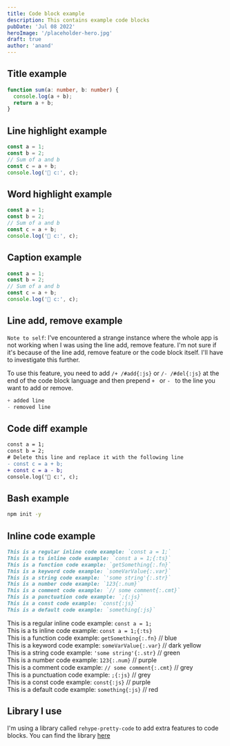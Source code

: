 ```yaml
---
title: Code block example
description: This contains example code blocks
pubDate: 'Jul 08 2022'
heroImage: '/placeholder-hero.jpg'
draft: true
author: 'anand'
---
```


## Title example

```ts title="📄 calcs/add.ts" showLineNumbers
function sum(a: number, b: number) {
  console.log(a + b);
  return a + b;
}
```

## Line highlight example

```ts {1-2,4} showLineNumbers
const a = 1;
const b = 2;
// Sum of a and b
const c = a + b;
console.log('🚀 c:', c);
```

## Word highlight example

```ts showLineNumbers /a + b/ /a = 1/ /b = 2/
const a = 1;
const b = 2;
// Sum of a and b
const c = a + b;
console.log('🚀 c:', c);
```

## Caption example

```ts caption="💡 The above code is a simple example of a sum" showLineNumbers
const a = 1;
const b = 2;
// Sum of a and b
const c = a + b;
console.log('🚀 c:', c);
```

## Line add, remove example

`Note to self`: I've encountered a strange instance where the whole app is not working when I was using the line add, remove feature. I'm not sure if it's because of the line add, remove feature or the code block itself. I'll have to investigate this further.

To use this feature, you need to add `/+ /#add{:js}` or `/- /#del{:js}` at the end of the code block language and then prepend `+ ` or `- ` to the line you want to add or remove.

```ts showLineNumbers /+ /#add /- /#del
+ added line
- removed line
```

## Code diff example

```diff
const a = 1;
const b = 2;
# Delete this line and replace it with the following line
- const c = a + b;
+ const c = a - b;
console.log('🚀 c:', c);
```

## Bash example

```sh
npm init -y
```

## Inline code example

```md caption="The above code will be rendered as the following" showLineNumbers
This is a regular inline code example: `const a = 1;`
This is a ts inline code example: `const a = 1;{:ts}`
This is a function code example: `getSomething{:.fn}`
This is a keyword code example: `someVarValue{:.var}`
This is a string code example: `'some string'{:.str}`
This is a number code example: `123{:.num}`
This is a comment code example: `// some comment{:.cmt}`
This is a punctuation code example: `;{:js}`
This is a const code example: `const{:js}`
This is a default code example: `something{:js}`
```

This is a regular inline code example: `const a = 1;` <br />
This is a ts inline code example: `const a = 1;{:ts}` <br />
This is a function code example: `getSomething{:.fn}` // blue <br />
This is a keyword code example: `someVarValue{:.var}` // dark yellow <br />
This is a string code example: `'some string'{:.str}` // green <br />
This is a number code example: `123{:.num}` // purple <br />
This is a comment code example: `// some comment{:.cmt}` // grey <br />
This is a punctuation code example: `;{:js}` // grey <br />
This is a const code example: `const{:js}` // purple <br />
This is a default code example: `something{:js}` // red <br />

## Library I use

I'm using a library called `rehype-pretty-code` to add extra features to code blocks. You can find the library <a href="https://rehype-pretty-code.netlify.app/" target="_blank">here</a>
